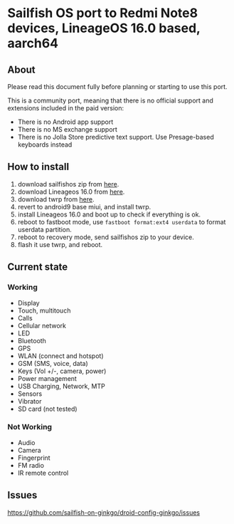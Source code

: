 # Sailfish OS port to Redmi Note8 devices, LineageOS 16.0 based, aarch64

## About

Please read this document fully before planning or starting to use this port.

This is a community port, meaning that there is no official support and extensions included in the paid version:

* There is no Android app support
* There is no MS exchange support
* There is no Jolla Store predictive text support. Use Presage-based keyboards instead

## How to install

1. download sailfishos zip from [here](https://mega.nz/folder/Dwo3zAwD#1-hSQULBE3H1j8RMOzzopw).    
2. download Lineageos 16.0 from [here](https://androidfilehost.com/?fid=4349826312261639609).
3. download twrp from [here](https://dl.twrp.me/ginkgo/).
4. revert to android9 base miui, and install twrp.
5. install Lineageos 16.0 and boot up to check if everything is ok.
6. reboot to fastboot mode, use `fastboot format:ext4 userdata` to format userdata partition.
7. reboot to recovery mode, send sailfishos zip to your device.
8. flash it use twrp, and reboot.


## Current state

### Working

* Display
* Touch, multitouch
* Calls
* Cellular network
* LED
* Bluetooth
* GPS
* WLAN (connect and hotspot)
* GSM (SMS, voice, data)
* Keys (Vol +/-, camera, power)
* Power management
* USB Charging, Network, MTP
* Sensors
* Vibrator
* SD card (not tested)

### Not Working

* Audio
* Camera
* Fingerprint
* FM radio
* IR remote control

## Issues

https://github.com/sailfish-on-ginkgo/droid-config-ginkgo/issues
